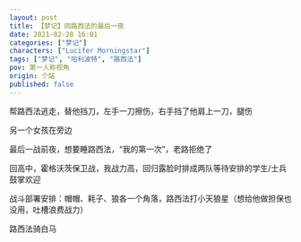 ```yaml
---
layout: post
title: 【梦记】同路西法的最后一夜
date: 2021-02-28 16:01
categories: ["梦记"]
characters: ["Lucifer Morningstar"]
tags: ["梦记", "哈利波特", "路西法"]
pov: 第一人称视角
origin: 个站
published: false
---
```


帮路西法逃走，替他挡刀，左手一刀擦伤，右手挡了他肩上一刀，腿伤

另一个女孩在旁边

最后一战前夜，想要睡路西法，“我的第一次”，老路拒绝了

回高中，霍格沃茨保卫战，我战力高，回归露脸时排成两队等待安排的学生/士兵鼓掌欢迎

战斗部署安排：帽帽、耗子、狼各一个角落，路西法打小天狼星（想给他做担保也没用，吐槽浪费战力）

路西法骑白马

